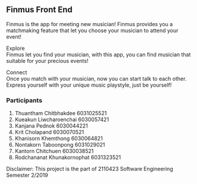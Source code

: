## Finmus Front End
Finmus is the app for meeting new musician! Finmus provides you a matchmaking feature that let you choose your musician to attend your event! 

Explore  
Finmus let you find your musician, with this app, you can find musician that suitable for your precious events!

Connect  
Once you match with your musician, now you can start talk to each other. Express yourself with your unique music playstyle, just be yourself!

### Participants
1. Thuantham Chitbhakdee 6031025521
2. Kueakun Liwcharoenchai 6030057421
3. Kanjana Pednok 6030044221
4. Krit Cholapand 6030070521
5. Khanisorn Khemthong 6030064821
6. Nontakorn Taboonpong 6031029021
7. Kantorn Chitchuen 6030038521
8. Rodchananat Khunakornophat 6031323521




Disclaimer: This project is the part of 2110423 Software Engineering Semester 2/2019
